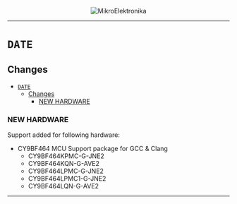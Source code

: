 <p align="center">
  <img src="http://www.mikroe.com/img/designs/beta/logo_small.png?raw=true" alt="MikroElektronika"/>
</p>

---

# `DATE`

## Changes

- [`DATE`](#date)
  - [Changes](#changes)
    - [NEW HARDWARE](#new-hardware)

### NEW HARDWARE

Support added for following hardware:

+ CY9BF464 MCU Support package for GCC & Clang
  + CY9BF464KPMC-G-JNE2
  + CY9BF464KQN-G-AVE2
  + CY9BF464LPMC-G-JNE2
  + CY9BF464LPMC1-G-JNE2
  + CY9BF464LQN-G-AVE2

---
